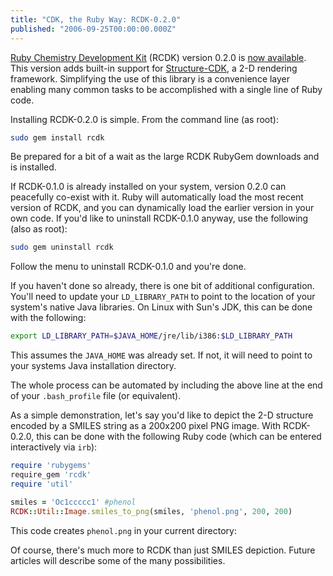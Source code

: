 ```yaml
---
title: "CDK, the Ruby Way: RCDK-0.2.0"
published: "2006-09-25T00:00:00.000Z"
---
```


<a href="http://rubyforge.org/projects/rcdk/">Ruby Chemistry Development Kit</a> (RCDK) version 0.2.0 is <a href="http://rubyforge.org/frs/?group_id=2199">now available</a>. This version adds built-in support for <a href="http://depth-first.com/articles/2006/08/28/drawing-2-d-structures-with-structure-cdk">Structure-CDK</a>, a 2-D rendering framework. Simplifying the use of this library is a convenience layer enabling many common tasks to be accomplished with a single line of Ruby code.

Installing RCDK-0.2.0 is simple. From the command line (as root):

```bash
sudo gem install rcdk
```

Be prepared for a bit of a wait as the large RCDK RubyGem downloads and is installed.

If RCDK-0.1.0 is already installed on your system, version 0.2.0 can peacefully co-exist with it. Ruby will automatically load the most recent version of RCDK, and you can dynamically load the earlier version in your own code. If you'd like to uninstall RCDK-0.1.0 anyway, use the following (also as root):

```bash
sudo gem uninstall rcdk
```

Follow the menu to uninstall RCDK-0.1.0 and you're done.

If you haven't done so already, there is one bit of additional configuration. You'll need to update your <code>LD_LIBRARY_PATH</code> to point to the location of your system's native Java libraries. On Linux with Sun's JDK, this can be done with the following:

```bash
export LD_LIBRARY_PATH=$JAVA_HOME/jre/lib/i386:$LD_LIBRARY_PATH
```

This assumes the <code>JAVA_HOME</code> was already set. If not, it will need to point to your systems Java installation directory.

The whole process can be automated by including the above line at the end of your `.bash_profile` file (or equivalent).

As a simple demonstration, let's say you'd like to depict the 2-D structure encoded by a SMILES string as a 200x200 pixel PNG image. With RCDK-0.2.0, this can be done with the following Ruby code (which can be entered interactively via <code>irb</code>):

```ruby
require 'rubygems'
require_gem 'rcdk'
require 'util'

smiles = 'Oc1ccccc1' #phenol
RCDK::Util::Image.smiles_to_png(smiles, 'phenol.png', 200, 200)
```

This code creates `phenol.png` in your current directory:

Of course, there's much more to RCDK than just SMILES depiction. Future articles will describe some of the many possibilities.